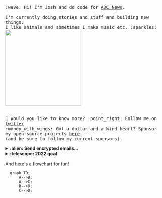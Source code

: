 <p>
<!--   <img src="https://user-images.githubusercontent.com/5679180/79618120-0daffb80-80be-11ea-819e-d2b0fa904d07.gif" width="27px"> -->
<!--   <br><br> -->
  <samp>
    :wave: Hi! I'm Josh and do code for <a href="https://www.abc.net.au/news">ABC News</a>.
    <br><br>I'm currently doing stories and stuff and building new things.
    <br> I like animals and sometimes I make music etc. :sparkles:<br>
    <!-- <img src="https://i.imgur.com/kdKhgx6.gif" width="240px" align="center"> -->
    <img src="https://i.imgur.com/vP0qxPQ.gif" width="240px" align="center"><br>
    <br><br>🦜 Would you like to know more? :point_right: Follow me on <a href="https://twitter.com/phocks">twitter</a>
    <br>:money_with_wings: Got a dollar and a kind heart? Sponsor my open-source projects <a href="https://github.com/sponsors/phocks">here</a>.<br>
    (and be sure to follow my current sponsors).
  </samp>
</p>

<details>
  <summary><b>:alien: Send encrypted emails...</b></summary>
<p>
... to byrd.joshua@protonmail.com
  
<pre>-----BEGIN PGP PUBLIC KEY BLOCK-----
Version: OpenPGP.js v4.10.10
Comment: https://openpgpjs.org

xjMEYjk3CxYJKwYBBAHaRw8BAQdA+o/ag7KmJdgkgJLQCVnOP4p5zFw5qnfj
cn71Rt5GzKrNKEpvc2h1YSBCeXJkIDxieXJkLmpvc2h1YUBwcm90b25tYWls
LmNvbT7CdwQQFgoAHwUCYjk3CwYLCQcIAwIEFQgKAgMWAgECGQECGwMCHgEA
CgkQZmChwDdG6iLUbAD+ONXg7p1l2v8/FcaKvr8aJ4LNuTzkLqiTIK2xlH/F
RSIA/2st5shNFpmVqLRsk7XBcfQkFjiFlxSBV00EXNUrYZgJzjgEYjk3CxIK
KwYBBAGXVQEFAQEHQLCphz4B9fp6iz9yMZ2arghCDFRNkbxWatX1liDv1L51
AwEIB8JhBBgWCAAJBQJiOTcLAhsMAAoJEGZgocA3RuoiOPkBAPyIfBmZweyp
+1KY3Ni0rDakOI3Yn0Zgtdg2b7mBqDWxAQD/uulXkvQfrq/PQ/hOTO1U1fnA
HPwbAiFnoQlfO+fxBw==
=NZVx
-----END PGP PUBLIC KEY BLOCK-----</pre>
 </p>
 
 
 <p>
  
...to phocks@gmail.com
  
<pre>-----BEGIN PGP PUBLIC KEY BLOCK-----
Version: OpenPGP.js v4.10.10
Comment: https://openpgpjs.org

xjMEYjkJDxYJKwYBBAHaRw8BAQdA+9c4Vrucof1W9tWituooXvwAxf22PTpH
gHcOvI2WUhfNHkpvc2h1YSBCeXJkIDxwaG9ja3NAZ21haWwuY29tPsJ3BBAW
CgAfBQJiOQkPBgsJBwgDAgQVCAoCAxYCAQIZAQIbAwIeAQAKCRCxIp8kKunC
B9reAQCGNNY7lUWw4ZZ9SPdqwICBResOMb4KM9RVEP+Naa72yQEArUf/R8lL
lCelS2St2LP567EBiqLmqLeKpve2nUCMgwvOOARiOQkPEgorBgEEAZdVAQUB
AQdAhV72VIuu0R2i1hyKAhLadIAM7e3w8l4TJIwxg/6ZzV4DAQgHwmEEGBYI
AAkFAmI5CQ8CGwwACgkQsSKfJCrpwgdBgQEAzga09UZYjV3Luc7jiCmOmEbZ
fuIJwu64jVHMnTa6eDABAMG4hloCyh22xQ+HmLTmjLE1Zm7kZoE+2++tY1Ll
sUQM
=/6cI
-----END PGP PUBLIC KEY BLOCK-----
</pre>


</p>
</details>

<details>
  <summary><b>:telescope: 2022 goal</b></summary>
  <p>2022: Things are getting back to normal slowly. I want to find some stability this year.</p>
  <p>2021: This year has been crazy and I think it's only going to get crazier. Anything I achive this year will be great. Hopefully we buy a little house so we have somewhere to raise our daughter Vada.</p>
</details>

And here's a flowchart for fun!

```mermaid
  graph TD;
      A-->B;
      A-->C;
      B-->D;
      C-->D;
```
